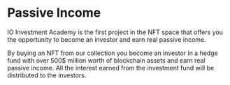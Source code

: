 # Passive Income

IO Investment Academy is the first project in the NFT space that offers you the opportunity to become an investor and earn real passive income.

By buying an NFT from our collection you become an investor in a hedge fund with over 500$ million worth of blockchain assets and earn real passive income. All the interest earned from the investment fund will be distributed to the investors.
